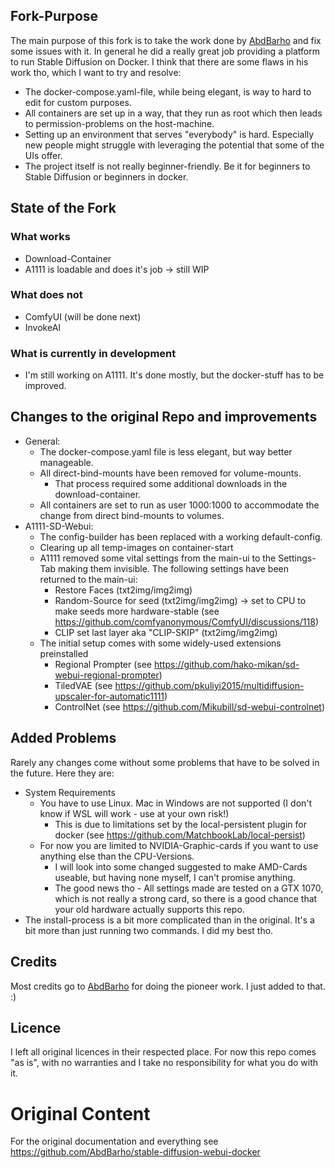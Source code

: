 ## Fork-Purpose
The main purpose of this fork is to take the work done by [AbdBarho](https://github.com/AbdBarho) and fix some issues with it.
In general he did a really great job providing a platform to run Stable Diffusion on Docker.
I think that there are some flaws in his work tho, which I want to try and resolve:
- The docker-compose.yaml-file, while being elegant, is way to hard to edit for custom purposes.
- All containers are set up in a way, that they run as root which then leads to permission-problems on the host-machine.
- Setting up an environment that serves "everybody" is hard. Especially new people might struggle with leveraging the potential that some of the UIs offer.
- The project itself is not really beginner-friendly. Be it for beginners to Stable Diffusion or beginners in docker.

## State of the Fork
### What works
- Download-Container
- A1111 is loadable and does it's job -> still WIP

### What does not
- ComfyUI (will be done next)
- InvokeAI

### What is currently in development
- I'm still working on A1111. It's done mostly, but the docker-stuff has to be improved.


## Changes to the original Repo and improvements
- General:
  - The docker-compose.yaml file is less elegant, but way better manageable.
  - All direct-bind-mounts have been removed for volume-mounts.
    - That process required some additional downloads in the download-container.
  - All containers are set to run as user 1000:1000 to accommodate the change from direct bind-mounts to volumes.
- A1111-SD-Webui:
  - The config-builder has been replaced with a working default-config.
  - Clearing up all temp-images on container-start
  - A1111 removed some vital settings from the main-ui to the Settings-Tab making them invisible. The following settings have been returned to the main-ui:
    - Restore Faces (txt2img/img2img)
    - Random-Source for seed (txt2img/img2img) -> set to CPU to make seeds more hardware-stable (see https://github.com/comfyanonymous/ComfyUI/discussions/118)
    - CLIP set last layer aka "CLIP-SKIP" (txt2img/img2img)
  - The initial setup comes with some widely-used extensions preinstalled
    - Regional Prompter (see https://github.com/hako-mikan/sd-webui-regional-prompter)
    - TiledVAE (see https://github.com/pkuliyi2015/multidiffusion-upscaler-for-automatic1111)
    - ControlNet (see https://github.com/Mikubill/sd-webui-controlnet)

## Added Problems
Rarely any changes come without some problems that have to be solved in the future. Here they are:
 - System Requirements
   - You have to use Linux. Mac in Windows are not supported (I don't know if WSL will work - use at your own risk!)
     - This is due to limitations set by the local-persistent plugin for docker (see https://github.com/MatchbookLab/local-persist)
   - For now you are limited to NVIDIA-Graphic-cards if you want to use anything else than the CPU-Versions.
     - I will look into some changed suggested to make AMD-Cards useable, but having none myself, I can't promise anything.
     - The good news tho - All settings made are tested on a GTX 1070, which is not really a strong card, so there is a good chance that your old hardware actually supports this repo.
 - The install-process is a bit more complicated than in the original. It's a bit more than just running two commands. I did my best tho.

## Credits
Most credits go to [AbdBarho](https://github.com/AbdBarho) for doing the pioneer work. I just added to that. :)

## Licence
I left all original licences in their respected place.
For now this repo comes "as is", with no warranties and I take no responsibility for what you do with it.

# Original Content
For the original documentation and everything see https://github.com/AbdBarho/stable-diffusion-webui-docker
